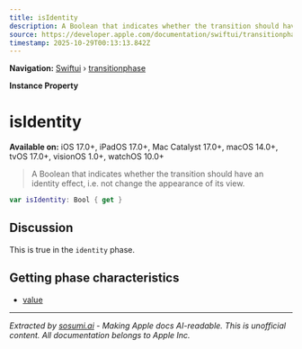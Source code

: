 ```yaml
---
title: isIdentity
description: A Boolean that indicates whether the transition should have an identity effect, i.e. not change the appearance of its view.
source: https://developer.apple.com/documentation/swiftui/transitionphase/isidentity
timestamp: 2025-10-29T00:13:13.842Z
---
```


**Navigation:** [Swiftui](/documentation/swiftui) › [transitionphase](/documentation/swiftui/transitionphase)

**Instance Property**

# isIdentity

**Available on:** iOS 17.0+, iPadOS 17.0+, Mac Catalyst 17.0+, macOS 14.0+, tvOS 17.0+, visionOS 1.0+, watchOS 10.0+

> A Boolean that indicates whether the transition should have an identity effect, i.e. not change the appearance of its view.

```swift
var isIdentity: Bool { get }
```

## Discussion

This is true in the `identity` phase.

## Getting phase characteristics

- [value](/documentation/swiftui/transitionphase/value)

---

*Extracted by [sosumi.ai](https://sosumi.ai) - Making Apple docs AI-readable.*
*This is unofficial content. All documentation belongs to Apple Inc.*
